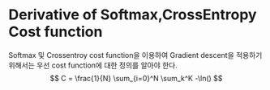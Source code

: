 # Derivative of Softmax,CrossEntropy Cost function



Softmax 및 Crossentroy cost function을 이용하여 Gradient descent을 적용하기위해서는 우선 cost function에 대한 정의를 알아야 한다.
$$
C = \frac{1}{N} \sum_{i=0}^N \sum_k^K -\ln()
$$
